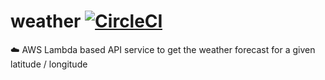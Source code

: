# weather [![CircleCI](https://circleci.com/gh/danesparza/weather.svg?style=shield)](https://circleci.com/gh/danesparza/weather)
:cloud: AWS Lambda based API service to get the weather forecast for a given latitude / longitude
